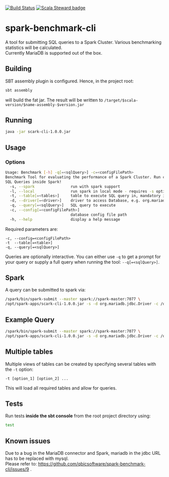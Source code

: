 [![Build Status](https://travis-ci.com/qbicsoftware/spark-benchmark-cli.svg?branch=development)](https://travis-ci.com/qbicsoftware/spark-benchmark-cli)
[![Scala Steward badge](https://img.shields.io/badge/Scala_Steward-helping-brightgreen.svg?style=flat&logo=data:image/png;base64,iVBORw0KGgoAAAANSUhEUgAAAA4AAAAQCAMAAAARSr4IAAAAVFBMVEUAAACHjojlOy5NWlrKzcYRKjGFjIbp293YycuLa3pYY2LSqql4f3pCUFTgSjNodYRmcXUsPD/NTTbjRS+2jomhgnzNc223cGvZS0HaSD0XLjbaSjElhIr+AAAAAXRSTlMAQObYZgAAAHlJREFUCNdNyosOwyAIhWHAQS1Vt7a77/3fcxxdmv0xwmckutAR1nkm4ggbyEcg/wWmlGLDAA3oL50xi6fk5ffZ3E2E3QfZDCcCN2YtbEWZt+Drc6u6rlqv7Uk0LdKqqr5rk2UCRXOk0vmQKGfc94nOJyQjouF9H/wCc9gECEYfONoAAAAASUVORK5CYII=)](https://scala-steward.org)

# spark-benchmark-cli
A tool for submitting SQL queries to a Spark Cluster. Various benchmarking statistics will be calculated.    
Currently MariaDB is supported out of the box.

## Building
SBT assembly plugin is configured. Hence, in the project root:
```bash
sbt assembly
```
will build the fat jar. The result will be written to ```/target/$scala-version/$name-assembly-$version.jar```

## Running
```bash
java -jar scark-cli-1.0.0.jar
```

## Usage
### Options
```bash
Usage: Benchmark [-h] -q[=<sqlQuery>] -c=<configFilePath>
Benchmark Tool for evaluating the performance of a Spark Cluster. Run custom
SQL Queries inside Spark!
  -s, --spark                run with spark support 
  -l, --local                run spark in local mode - requires -s option to be in effect
  -t, --table[=<tables>]     table to execute SQL query in, mandatory if running with spark support
  -d, --driver[=<driver>]    driver to access Database, e.g. org.mariadb.jdbc.Driver, mandatory if running with spark support 
  -q, --query[=<sqlQuery>]   SQL query to execute
  -c, --config[=<configFilePath>]
                             database config file path
  -h, --help                 display a help message
```
Required parameters are:
```
-c, --config=<configFilePath>
-t  --table[=<table>]
-q, --query[=<sqlQuery>]
```
Queries are optionally interactive.
You can either use ```-q``` to get a prompt for your query or supply a full query when running the tool: ```--q[=<sqlQuery>]```.

## Spark
A query can be submitted to spark via:
```bash
/spark/bin/spark-submit --master spark://spark-master:7077 \
/opt/spark-apps/scark-cli-1.0.0.jar -s -d org.mariadb.jdbc.Driver -c /opt/spark-data/database_properties.txt -t <table> -q <"query"> 
```

## Example Query
```bash
/spark/bin/spark-submit --master spark://spark-master:7077 \
/opt/spark-apps/scark-cli-1.0.0.jar -s -d org.mariadb.jdbc.Driver -c /opt/spark-data/database_properties.txt -t Consequence -q "SELECT id FROM Consequence"
```

## Multiple tables
Multiple views of tables can be created by specifying several tables with the ```-t``` option:
```
-t [option_1] [option_2] ...
```

This will load all required tables and allow for queries.

## Tests
Run tests <b>inside the sbt console</b> from the root project directory using:
```bash
test
```

## Known issues
Due to a bug in the MariaDB connector and Spark, mariadb in the jdbc URL has to be replaced with mysql.    
Please refer to: https://github.com/qbicsoftware/spark-benchmark-cli/issues/9 .
